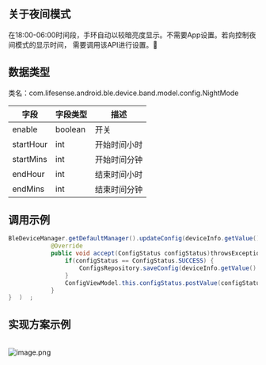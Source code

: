 <a name="FZdZs"></a>
## 关于夜间模式
在18:00-06:00时间段，手环自动以较暗亮度显示。不需要App设置。若向控制夜间模式的显示时间， 需要调用该API进行设置。
<a name="hWp7n"></a>
## 数据类型
类名：com.lifesense.android.ble.device.band.model.config.NightMode

| 字段 | 字段类型 | 描述 |
| --- | --- | --- |
| enable | boolean | 开关 |
| startHour | int | 开始时间小时 |
| startMins | int | 开始时间分钟 |
| endHour | int | 结束时间小时 |
| endMins | int | 结束时间分钟 |

<a name="98DV5"></a>
#### 
<a name="cNWLH"></a>
## 调用示例
```java
BleDeviceManager.getDefaultManager().updateConfig(deviceInfo.getValue().getMac(), dialPlate, new Consumer<ConfigStatus>() {
            @Override
            public void accept(ConfigStatus configStatus)throwsException{   
                if(configStatus == ConfigStatus.SUCCESS) {
                    ConfigsRepository.saveConfig(deviceInfo.getValue().getMac(),config);
                }
                ConfigViewModel.this.configStatus.postValue(configStatus);
            }
}  )  ;
```
<a name="inRiC"></a>
## 实现方案示例
<br />![image.png](https://cdn.nlark.com/yuque/0/2021/png/265997/1616741283029-3e3dd0ef-edff-4209-8a59-122b6e704278.png#crop=0&crop=0&crop=1&crop=1&height=116&id=kSn0G&margin=%5Bobject%20Object%5D&name=image.png&originHeight=116&originWidth=552&originalType=binary&ratio=1&rotation=0&showTitle=false&size=12447&status=done&style=none&title=&width=552)

